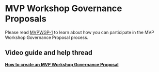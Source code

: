 # MVP Workshop Governance Proposals

Please read [MVPWGP-1](https://github.com/MVPWorkshop/MVPWGPs/blob/master/MVPWGPs/MVPWGP-1.md) to learn about how you can participate in the MVP Workshop Governance Proposal process.

## Video guide and help thread
[**How to create an MVP Workshop Governance Proposal**](https://forum.aragon.org/t/how-to-create-an-aragon-governance-proposal/374)
